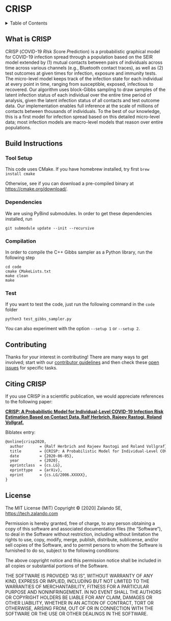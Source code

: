 # CRISP

<details><summary>Table of Contents</summary><p>

- [CRISP](#crisp)
  - [What is CRISP](#what-is-crisp)
  - [Build Instructions](#build-instructions)
    - [Tool Setup](#tool-setup)
    - [Dependencies](#dependencies)
    - [Compilation](#compilation)
    - [Test](#test)
  - [Contributing](#contributing)
  - [Citing CRISP](#citing-crisp)
  - [License](#license)
</p></details><p></p>


## What is CRISP

CRISP (*C*OVID-19 *RI*sk *S*core *P*rediction) is a probabilistic graphical model for COVID-19 infection spread through a population based on the SEIR model extended by (1) mutual contacts between pairs of individuals across time across various channels (e.g., Bluetooth contact traces), as well as (2) test outcomes at given times for infection, exposure and immunity tests. The micro-level model keeps track of the infection state for each individual at every point in time, ranging from susceptible, exposed, infectious to recovered. Our algorithm uses block-Gibbs sampling to draw samples of the latent infection status of each individual over the entire time period of analysis, given the latent infection status of all contacts and test outcome data. Our implementation enables full inference at the scale of millions of contacts between thousands of individuals. To the best of our knowledge, this is a first model for infection spread based on this detailed micro-level data; most infection models are macro-level models that reason over entire populations.

## Build Instructions

### Tool Setup
This code uses CMake. If you have homebrew installed, try first
```brew install cmake```

Otherwise, see if you can download a pre-compiled binary at https://cmake.org/download/.

### Dependencies 
We are using PyBind submodules. In order to get these dependencies installed, run

```git submodule update --init --recursive```

### Compilation
In order to compile the C++ Gibbs sampler as a Python library, run the following step

```
cd code
cmake CMakeLists.txt
make clean
make
```

### Test
If you want to test the code, just run the following command in the ``code`` folder

```
python3 test_gibbs_sampler.py
```
You can also experiment with the option ``--setup 1`` or ``--setup 2``. 

## Contributing

Thanks for your interest in contributing! There are many ways to get involved; start with our [contributor guidelines](/CONTRIBUTING.md) and then check these [open issues](https://github.com/zalandoresearch/CRISP/issues) for specific tasks.

## Citing CRISP
If you use CRISP in a scientific publication, we would appreciate references to the following paper:

**[CRISP: A Probabilistic Model for Individual-Level COVID-19 Infection Risk Estimation Based on Contact Data. Ralf Herbrich, Rajeev Rastogi, Roland Vollgraf.](https://github.com/zalandoresearch/CRISP/raw/master/crisp.pdf)**

Biblatex entry:
```latex
@online{crisp2020,
  author       = {Ralf Herbrich and Rajeev Rastogi and Roland Vollgraf},
  title        = {CRISP: A Probabilistic Model for Individual-Level COVID-19 Infection Risk Estimation Based on Contact Data},
  date         = {2020-06-05},
  year         = {2020},
  eprintclass  = {cs.LG},
  eprinttype   = {arXiv},
  eprint       = {cs.LG/2006.XXXXX},
}
```

## License

The MIT License (MIT) Copyright © [2020] Zalando SE, https://tech.zalando.com

Permission is hereby granted, free of charge, to any person obtaining a copy of this software and associated documentation files (the “Software”), to deal in the Software without restriction, including without limitation the rights to use, copy, modify, merge, publish, distribute, sublicense, and/or sell copies of the Software, and to permit persons to whom the Software is furnished to do so, subject to the following conditions:

The above copyright notice and this permission notice shall be included in all copies or substantial portions of the Software.

THE SOFTWARE IS PROVIDED “AS IS”, WITHOUT WARRANTY OF ANY KIND, EXPRESS OR IMPLIED, INCLUDING BUT NOT LIMITED TO THE WARRANTIES OF MERCHANTABILITY, FITNESS FOR A PARTICULAR PURPOSE AND NONINFRINGEMENT. IN NO EVENT SHALL THE AUTHORS OR COPYRIGHT HOLDERS BE LIABLE FOR ANY CLAIM, DAMAGES OR OTHER LIABILITY, WHETHER IN AN ACTION OF CONTRACT, TORT OR OTHERWISE, ARISING FROM, OUT OF OR IN CONNECTION WITH THE SOFTWARE OR THE USE OR OTHER DEALINGS IN THE SOFTWARE.
